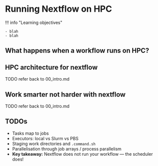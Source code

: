 # Running Nextflow on HPC

!!! info "Learning objectives"

    - blah 
    - blah 

## What happens when a workflow runs on HPC? 

## HPC architecture for nextflow 

TODO refer back to 00_intro.md

## Work smarter not harder with nextflow

TODO refer back to 00_intro.md

## TODOs 
- Tasks map to jobs
- Executors: local vs Slurm vs PBS
- Staging work directories and `.command.sh`
- Parallelisation through job arrays / process parallelism
- **Key takeaway:** Nextflow does not run your workflow — the scheduler does!

